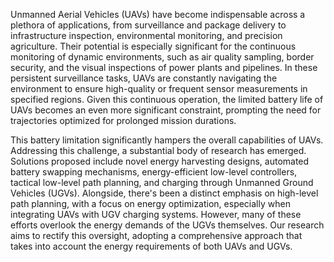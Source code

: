 Unmanned Aerial Vehicles (UAVs) have become indispensable across a plethora of applications, from surveillance and package delivery to infrastructure inspection, environmental monitoring, and precision agriculture. Their potential is especially significant for the continuous monitoring of dynamic environments, such as air quality sampling, border security, and the visual inspections of power plants and pipelines. In these persistent surveillance tasks, UAVs are constantly navigating the environment to ensure high-quality or frequent sensor measurements in specified regions. Given this continuous operation, the limited battery life of UAVs becomes an even more significant constraint, prompting the need for trajectories optimized for prolonged mission durations.

This battery limitation significantly hampers the overall capabilities of UAVs. Addressing this challenge, a substantial body of research has emerged. Solutions proposed include novel energy harvesting designs, automated battery swapping mechanisms, energy-efficient low-level controllers, tactical low-level path planning, and charging through Unmanned Ground Vehicles (UGVs). Alongside, there's been a distinct emphasis on high-level path planning, with a focus on energy optimization, especially when integrating UAVs with UGV charging systems. However, many of these efforts overlook the energy demands of the UGVs themselves. Our research aims to rectify this oversight, adopting a comprehensive approach that takes into account the energy requirements of both UAVs and UGVs.